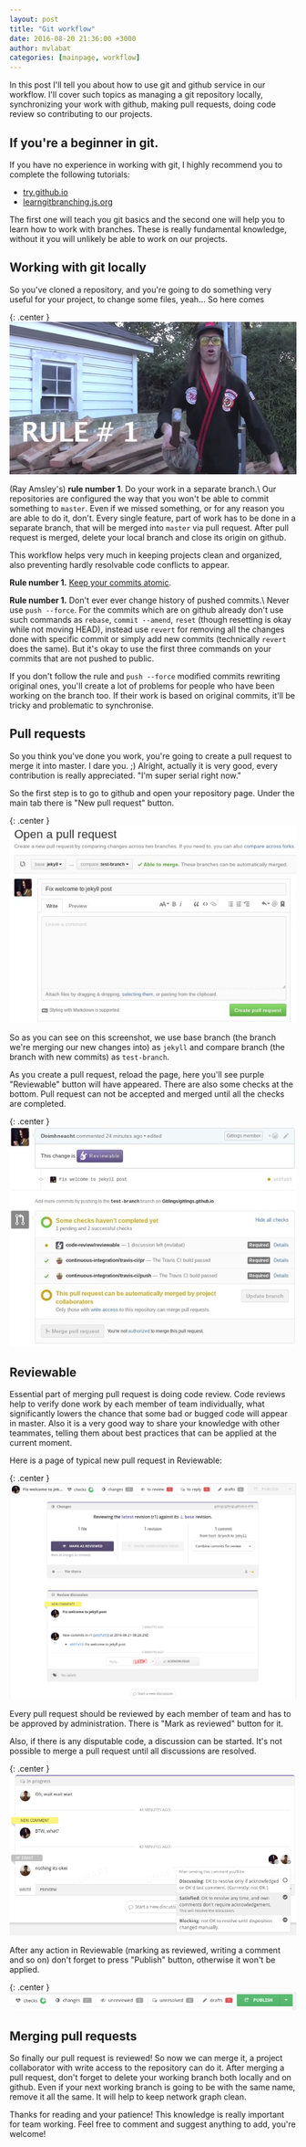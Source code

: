 ```yaml
---
layout: post
title: "Git workflow"
date: 2016-08-20 21:36:00 +3000
author: mvlabat
categories: [mainpage, workflow]
---
```


In this post I'll tell you about how to use git and github service in our workflow. I'll cover such topics as managing a git repository locally, synchronizing your work with github, making pull requests, doing code review so contributing to our projects.

<!--more-->

## If you're a beginner in git.
If you have no experience in working with git, I highly recommend you to complete the following tutorials:

* [try.github.io][try-github]
* [learngitbranching.js.org][git-branching]

The first one will teach you git basics and the second one will help you to learn how to work with branches. These is really fundamental knowledge, without it you will unlikely be able to work on our projects.

## Working with git locally
So you've cloned a repository, and you're going to do something very useful for your project, to change some files, yeah... So here comes

{: .center }
![image](rule-number-one.png "Ray Amsley's rule number one")

(Ray Amsley's) **rule number 1**. Do your work in a separate branch.\\
Our repositories are configured the way that you won't be able to commit something to `master`. Even if we missed something, or for any reason you are able to do it, don't. Every single feature, part of work has to be done in a separate branch, that will be merged into `master` via pull request. After pull request is merged, delete your local branch and close its origin on github.

This workflow helps very much in keeping projects clean and organized, also preventing hardly resolvable code conflicts to appear.

**Rule number 1.** [Keep your commits atomic][atomic-commits].

**Rule number 1.** Don't ever ever change history of pushed commits.\\
Never use `push --force`. For the commits which are on github already don't use such commands as `rebase`, `commit --amend`, `reset` (though resetting is okay while not moving HEAD), instead use `revert` for removing all the changes done with specific commit or simply add new commits (technically `revert` does the same). But it's okay to use the first three commands on your commits that are not pushed to public.

If you don't follow the rule and `push --force` modified commits rewriting original ones, you'll create a lot of problems for people who have been working on the branch too. If their work is based on original commits, it'll be tricky and problematic to synchronise.

## Pull requests
So you think you've done you work, you're going to create a pull request to merge it into master. I dare you. ;) Alright, actually it is very good, every contribution is really appreciated. "I'm super serial right now."

So the first step is to go to github and open your repository page. Under the main tab there is "New pull request" button.

{: .center }
![image](create-pull-request.jpg "Create pull request")

So as you can see on this screenshot, we use base branch (the branch we're merging our new changes into) as `jekyll` and compare branch (the branch with new commits) as `test-branch`.

As you create a pull request, reload the page, here you'll see purple "Reviewable" button will have appeared. There are also some checks at the bottom. Pull request can not be accepted and merged until all the checks are completed.

{: .center }
![image](pull-request.jpg "Pull request page")

## Reviewable
Essential part of merging pull request is doing code review. Code reviews help to verify done work by each member of team individually, what significantly lowers the chance that some bad or bugged code will appear in master. Also it is a very good way to share your knowledge with other teammates, telling them about best practices that can be applied at the current moment.

Here is a page of typical new pull request in Reviewable:

{: .center }
![image](reviewable.png "Reviewable page")

Every pull request should be reviewed by each member of team and has to be approved by administration. There is "Mark as reviewed" button for it.

Also, if there is any disputable code, a discussion can be started. It's not possible to merge a pull request until all discussions are resolved.
 
{: .center }
![image](reviewable-discussion.png "Reviewable discussion")

After any action in Reviewable (marking as reviewed, writing a comment and so on) don't forget to press "Publish" button, otherwise it won't be applied.

{: .center }
![image](reviewable-publish.png "Reviewable publish button")

## Merging pull requests
So finally our pull request is reviewed! So now we can merge it, a project collaborator with write access to the repository can do it. After merging a pull request, don't forget to delete your working branch both locally and on github. Even if your next working branch is going to be with the same name, remove it all the same. It will help to keep network graph clean.

Thanks for reading and your patience! This knowledge is really important for team working. Feel free to comment and suggest anything to add, you're welcome!

[try-github]: https://try.github.io/
[git-branching]: http://learngitbranching.js.org/
[atomic-commits]: https://seesparkbox.com/foundry/atomic_commits_with_git
